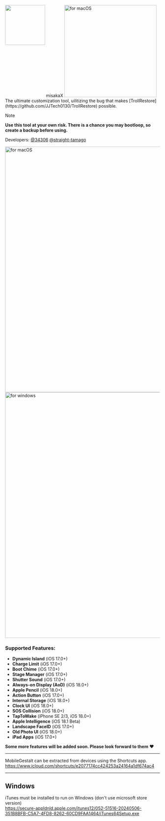 <img align="left" src="http://getsileo.app/img/icon.png" width="130" height="130"/>
misakaX

<img width="300" alt="for macOS" src="https://github.com/user-attachments/assets/fc5f122a-22d3-44bf-b2b4-222774b7153f">
The ultimate customization tool, uilitizing the bug that makes [TrollRestore](https://github.com/JJTech0130/TrollRestore) possible.

> [!NOTE]
> **Use this tool at your own risk. There is a chance you may bootloop, so create a backup before using.**

Developers: [@34306](https://github.com/34306) [@straight-tamago](https://github.com/straight-tamago)

<img width="800" alt="for macOS" src="https://github.com/user-attachments/assets/9f7cc0a3-aefe-4f06-9076-26a6708bebda">
<img width="800" alt="for windows" src="https://github.com/user-attachments/assets/dab8b460-b166-45b6-b5d1-bbbcad1a7d86">

### Supported Features:
- **Dynamic Island** (iOS 17.0+)
- **Charge Limit** (iOS 17.0+)
- **Boot Chime** (iOS 17.0+)
- **Stage Manager** (iOS 17.0+)
- **Shutter Sound** (iOS 17.0+)
- **Always-on Display (AoD)** (iOS 18.0+)
- **Apple Pencil** (iOS 18.0+)
- **Action Button** (iOS 17.0+)
- **Internal Storage** (iOS 18.0+)
- **Clock UI** (iOS 18.0+)
- **SOS Collision** (iOS 18.0+)
- **TapToWake** (iPhone SE 2/3, iOS 18.0+)
- **Apple Intelligence** (iOS 18.1 Beta)
- **Landscape FaceID** (iOS 17.0+)
- **Old Photo UI** (iOS 18.0+)
- **iPad Apps** (iOS 17.0+)

**Some more features will be added soon. Please look forward to them** ❤️

---
MobileGestalt can be extracted from devices using the Shortcuts app.   
https://www.icloud.com/shortcuts/e2077174cc424253a24164a1df674ac4

---
## Windows
iTunes must be installed to run on Windows (don't use microsoft store version)  
https://secure-appldnld.apple.com/itunes12/052-51516-20240506-351B8BFB-C5A7-4FD8-8262-60CD9FAA1464/iTunes64Setup.exe
